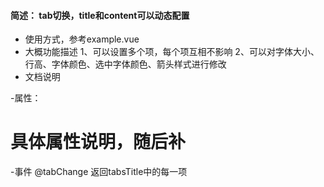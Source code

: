 #### 简述： tab切换，title和content可以动态配置
- 使用方式，参考example.vue
- 大概功能描述
1、可以设置多个项，每个项互相不影响
2、可以对字体大小、行高、字体颜色、选中字体颜色、箭头样式进行修改
- 文档说明

-属性：
# 具体属性说明，随后补

-事件
@tabChange 返回tabsTitle中的每一项
